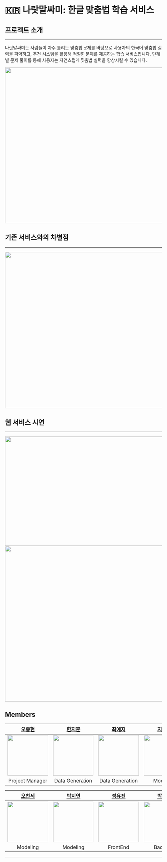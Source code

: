 # 🇰🇷 **나랏말싸미: 한글 맞춤법 학습 서비스**

## **프로젝트 소개**

---

나랏말싸미는 사람들이 자주 틀리는 맞춤법 문제를 바탕으로 사용자의 한국어 맞춤법 실력을 파악하고, 추천 시스템을 활용해 적절한 문제를 제공하는 학습 서비스입니다. 단계별 문제 풀이를 통해 사용자는 자연스럽게 맞춤법 실력을 향상시킬 수 있습니다.

<img src="https://github.com/user-attachments/assets/d1aad879-b48c-4d01-aca6-c10c5c05278f" width="800" height="500">


## 기존 서비스와의 차별점

---

<img src="https://github.com/user-attachments/assets/7cbb1670-dd6d-4312-bd49-1d6f3bc3d4be" width="800" height="500">


## 웹 서비스 시연

---
<img src="https://github.com/user-attachments/assets/591c5d3c-328a-4549-9ace-2da0f3d94fde" width="600" height="350">

<img src="https://github.com/user-attachments/assets/810d5beb-a45f-4487-918f-7f01c009873f" width="600" height="500">


## Members

|[오종현](https://github.com/Sjaize)|[한지훈](https://github.com/jhhan0208)|[최예지](https://github.com/Leselie01)|[지민석](https://github.com/mingmingseok)|
|:-:|:-:|:-:|:-:|
|<img src='https://avatars.githubusercontent.com/Sjaize' height=130 width=130></img>|<img src='https://avatars.githubusercontent.com/jhhan0208' height=130 width=130></img>|<img src='https://avatars.githubusercontent.com/Leselie01' height=130 width=130></img>|<img src='https://avatars.githubusercontent.com/mingmingseok' height=130 width=130></img>|
|Project Manager|Data Generation|Data Generation|Modeling|

|[오찬세](https://github.com/chansses)|[박지연](https://github.com/cozyeon)|[정유진](https://github.com/YuujInJeong)|[박정식](https://github.com/oriing)|
|:-:|:-:|:-:|:-:|
|<img src='https://avatars.githubusercontent.com/chansses' height=130 width=130></img>|<img src='https://avatars.githubusercontent.com/cozyeon' height=130 width=130></img>|<img src='https://avatars.githubusercontent.com/YuujInJeong' height=130 width=130></img>|<img src='https://avatars.githubusercontent.com/oriing' height=130 width=130></img>|
|Modeling|Modeling|FrontEnd|BackEnd|
---
